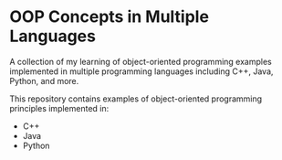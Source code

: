 # OOP Concepts in Multiple Languages
A collection of my learning of object-oriented programming examples implemented in multiple programming languages including C++, Java, Python, and more.  

This repository contains examples of object-oriented programming principles implemented in:

- C++
- Java
- Python
